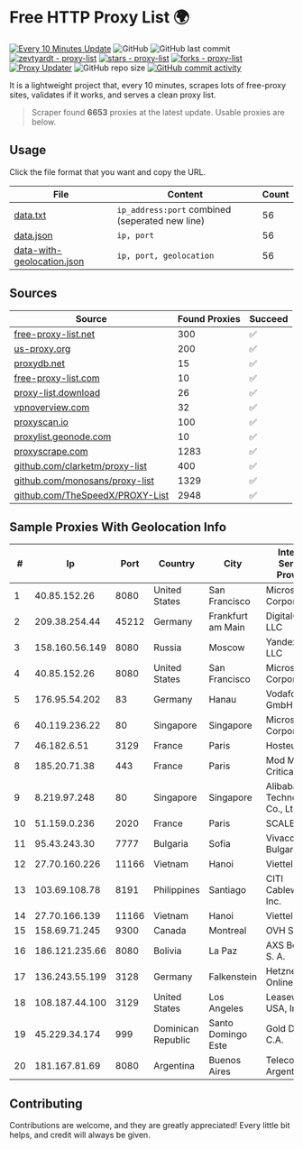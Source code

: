 
# Free HTTP Proxy List 🌍

[![Every 10 Minutes Update](https://github.com/mertguvencli/http-proxy-list/actions/workflows/main.yml/badge.svg?branch=main)](https://github.com/mertguvencli/http-proxy-list/actions/workflows/main.yml)
![GitHub](https://img.shields.io/github/license/mertguvencli/http-proxy-list)
![GitHub last commit](https://img.shields.io/github/last-commit/mertguvencli/http-proxy-list)
[![zevtyardt - proxy-list](https://img.shields.io/static/v1?label=zevtyardt&message=proxy-list&color=blue&logo=github)](https://github.com/zevtyardt/proxy-list "Go to GitHub repo")
[![stars - proxy-list](https://img.shields.io/github/stars/zevtyardt/proxy-list?style=social)](https://github.com/zevtyardt/proxy-list)
[![forks - proxy-list](https://img.shields.io/github/forks/zevtyardt/proxy-list?style=social)](https://github.com/zevtyardt/proxy-list)
[![Proxy Updater](https://github.com/zevtyardt/proxy-list/workflows/Proxy%20Updater/badge.svg)](https://github.com/zevtyardt/proxy-list/actions?query=workflow:"Proxy+Updater")
![GitHub repo size](https://img.shields.io/github/repo-size/zevtyardt/proxy-list)
[![GitHub commit activity](https://img.shields.io/github/commit-activity/m/zevtyardt/proxy-list?logo=commits)](https://github.com/zevtyardt/proxy-list/commits/main)

It is a lightweight project that, every 10 minutes, scrapes lots of free-proxy sites, validates if it works, and serves a clean proxy list.

> Scraper found **6653** proxies at the latest update. Usable proxies are below.

## Usage

Click the file format that you want and copy the URL.

|File|Content|Count|
|----|-------|-----|
|[data.txt](https://raw.githubusercontent.com/mertguvencli/http-proxy-list/main/proxy-list/data.txt)|`ip_address:port` combined (seperated new line)|56|
|[data.json](https://raw.githubusercontent.com/mertguvencli/http-proxy-list/main/proxy-list/data.json)|`ip, port`|56|
|[data-with-geolocation.json](https://raw.githubusercontent.com/mertguvencli/http-proxy-list/main/proxy-list/data-with-geolocation.json)|`ip, port, geolocation`|56|

## Sources

|Source|Found Proxies|Succeed|
|------|-------------|-------|
|[free-proxy-list.net](https://free-proxy-list.net)|300|✅|
|[us-proxy.org](https://www.us-proxy.org)|200|✅|
|[proxydb.net](http://proxydb.net)|15|✅|
|[free-proxy-list.com](https://free-proxy-list.com/?page=&port=&type%5B%5D=http&type%5B%5D=https&up_time=0&search=Search)|10|✅|
|[proxy-list.download](https://www.proxy-list.download/HTTP)|26|✅|
|[vpnoverview.com](https://vpnoverview.com/privacy/anonymous-browsing/free-proxy-servers)|32|✅|
|[proxyscan.io](https://www.proxyscan.io)|100|✅|
|[proxylist.geonode.com](https://proxylist.geonode.com/api/proxy-list?limit=300&page=1&sort_by=lastChecked&sort_type=desc&protocols=http,https)|10|✅|
|[proxyscrape.com](https://api.proxyscrape.com/v2/?request=displayproxies&protocol=http&timeout=10000&country=all&ssl=all&anonymity=all)|1283|✅|
|[github.com/clarketm/proxy-list](https://raw.githubusercontent.com/clarketm/proxy-list/master/proxy-list-raw.txt)|400|✅|
|[github.com/monosans/proxy-list](https://raw.githubusercontent.com/monosans/proxy-list/main/proxies/http.txt)|1329|✅|
|[github.com/TheSpeedX/PROXY-List](https://raw.githubusercontent.com/TheSpeedX/PROXY-List/master/http.txt)|2948|✅|


## Sample Proxies With Geolocation Info

|#|Ip|Port|Country|City|Internet Service Provider|
|-|--|----|-------|----|-------------------------|
|1|40.85.152.26|8080|United States|San Francisco|Microsoft Corporation|
|2|209.38.254.44|45212|Germany|Frankfurt am Main|DigitalOcean, LLC|
|3|158.160.56.149|8080|Russia|Moscow|Yandex.Cloud LLC|
|4|40.85.152.26|8080|United States|San Francisco|Microsoft Corporation|
|5|176.95.54.202|83|Germany|Hanau|Vodafone GmbH|
|6|40.119.236.22|80|Singapore|Singapore|Microsoft Corporation|
|7|46.182.6.51|3129|France|Paris|Hosteur SAS|
|8|185.20.71.38|443|France|Paris|Mod Mission Critical LLC|
|9|8.219.97.248|80|Singapore|Singapore|Alibaba (US) Technology Co., Ltd.|
|10|51.159.0.236|2020|France|Paris|SCALEWAY|
|11|95.43.243.30|7777|Bulgaria|Sofia|Vivacom Bulgaria EAD|
|12|27.70.160.226|11166|Vietnam|Hanoi|Viettel Group|
|13|103.69.108.78|8191|Philippines|Santiago|CITI Cableworld Inc.|
|14|27.70.166.139|11166|Vietnam|Hanoi|Viettel Group|
|15|158.69.71.245|9300|Canada|Montreal|OVH SAS|
|16|186.121.235.66|8080|Bolivia|La Paz|AXS Bolivia S. A.|
|17|136.243.55.199|3128|Germany|Falkenstein|Hetzner Online GmbH|
|18|108.187.44.100|3129|United States|Los Angeles|Leaseweb USA, Inc.|
|19|45.229.34.174|999|Dominican Republic|Santo Domingo Este|Gold Data C.A.|
|20|181.167.81.69|8080|Argentina|Buenos Aires|Telecom Argentina S.A|



## Contributing

Contributions are welcome, and they are greatly appreciated! Every
little bit helps, and credit will always be given.

